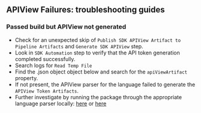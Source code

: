 ## APIView Failures: troubleshooting guides

### Passed build but APIView not generated

- Check for an unexpected skip of `Publish SDK APIView Artifact to Pipeline Artifacts` and `Generate SDK APIView` step.
- Look in `SDK Automation` step to verify that the API token generation completed successfully.
- Search logs for `Read Temp File`
- Find the .json object object below and search for the `apiViewArtifact` property.
- If not present, the APIView parser for the language failed to generate the `APIView Token Artifacts`.
- Further investigate by running the package through the appropriate language parser locally: [here](https://github.com/Azure/azure-sdk-tools/tree/main/tools/apiview)  or  [here](https://github.com/Azure/azure-sdk-tools/tree/main/src)